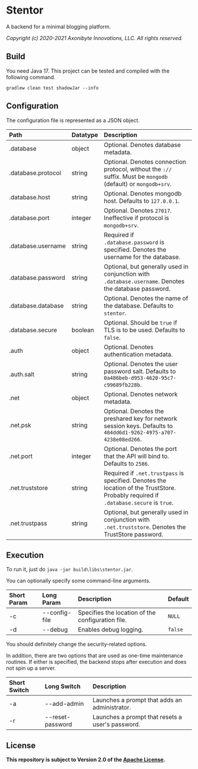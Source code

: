 # Stentor

A backend for a minimal blogging platform.

*Copyright (c) 2020-2021 Axonibyte Innovations, LLC. All rights reserved.*

## Build

You need Java 17. This project can be tested and compiled with the following command.

`gradlew clean test shadowJar --info`

## Configuration

The configuration file is represented as a JSON object.

|Path               |Datatype |Description                                                                                                                           |
|:------------------|:--------|:-------------------------------------------------------------------------------------------------------------------------------------|
|.database          |object   |Optional. Denotes database metadata.                                                                                                  |
|.database.protocol |string   |Optional. Denotes connection protocol, without the `://` suffix. Must be `mongodb` (default) or `mongodb+srv`.                        |
|.database.host     |string   |Optional. Denotes mongodb host. Defaults to `127.0.0.1`.                                                                              |
|.database.port     |integer  |Optional. Denotes `27017`. Ineffective if protocol is `mongodb+srv`.                                                                  |
|.database.username |string   |Required if `.database.password` is specified. Denotes the username for the database.                                                 |
|.database.password |string   |Optional, but generally used in conjunction with `.database.username`. Denotes the database password.                                 |
|.database.database |string   |Optional. Denotes the name of the database. Defaults to `stentor`.                                                                    |
|.database.secure   |boolean  |Optional. Should be `true` if TLS is to be used. Defaults to `false`.                                                                 |
|.auth              |object   |Optional. Denotes authentication metadata.                                                                                            |
|.auth.salt         |string   |Optional. Denotes the user password salt. Defaults to `0a486beb-d953-4620-95c7-c99689fb228b`.                                         |
|.net               |object   |Optional. Denotes network metadata.                                                                                                   |
|.net.psk           |string   |Optional. Denotes the preshared key for network session keys. Defaults to `484dd6d1-9262-4975-a707-4238e08ed266`.                     |
|.net.port          |integer  |Optional. Denotes the port that the API will bind to. Defaults to `2586`.                                                             |
|.net.truststore    |string   |Required if `.net.trustpass` is specified. Denotes the location of the TrustStore. Probably required if `.database.secure` is `true`. |
|.net.trustpass     |string   |Optional, but generally used in conjunction with `.net.truststore`. Denotes the TrustStore password.                                  |

## Execution

To run it, just do `java -jar build\libs\stentor.jar`.

You can optionally specify some command-line arguments.

|Short Param|Long Param     |Description                                         |Default                             |
|:----------|:--------------|:---------------------------------------------------|:-----------------------------------|
|-c         |--config-file  |Specifies the location of the configuration file.   |`NULL`                              |
|-d         |--debug        |Enables debug logging.                              |`false`                             |

You should definitely change the security-related options.

In addition, there are two options that are used as one-time maintenance routines.
If either is specified, the backend stops after execution and does not spin up a server.

|Short Switch|Long Switch      |Description                                      |
|:-----------|:----------------|:------------------------------------------------|
|-a          |--add-admin      |Launches a prompt that adds an administrator.    |
|-r          |--reset-password |Launches a prompt that resets a user's password. |

## License

**This repository is subject to Version 2.0 of the [Apache License](https://apache.org/licenses/LICENSE-2.0).**
